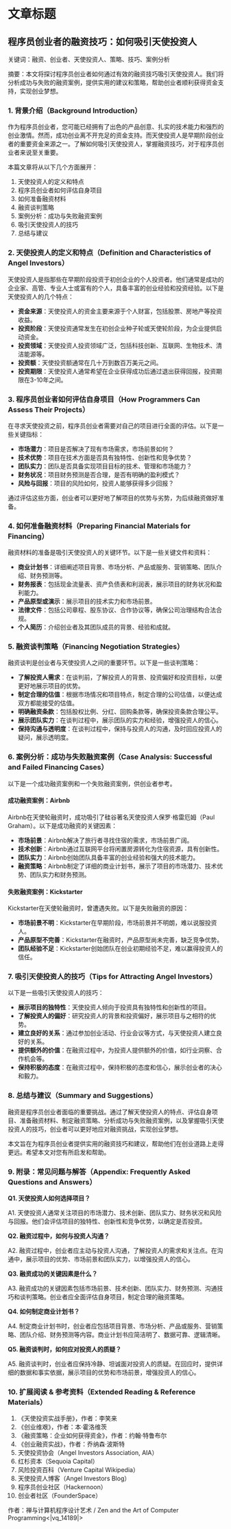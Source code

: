                  

# 文章标题

## 程序员创业者的融资技巧：如何吸引天使投资人

关键词：融资、创业者、天使投资人、策略、技巧、案例分析

摘要：本文将探讨程序员创业者如何通过有效的融资技巧吸引天使投资人。我们将分析成功与失败的融资案例，提供实用的建议和策略，帮助创业者顺利获得资金支持，实现创业梦想。

### 1. 背景介绍（Background Introduction）

作为程序员创业者，您可能已经拥有了出色的产品创意、扎实的技术能力和强烈的创业激情。然而，成功创业离不开充足的资金支持。而天使投资人是早期阶段创业者的重要资金来源之一。了解如何吸引天使投资人，掌握融资技巧，对于程序员创业者来说至关重要。

本篇文章将从以下几个方面展开：

1. 天使投资人的定义和特点
2. 程序员创业者如何评估自身项目
3. 如何准备融资材料
4. 融资谈判策略
5. 案例分析：成功与失败融资案例
6. 吸引天使投资人的技巧
7. 总结与建议

### 2. 天使投资人的定义和特点（Definition and Characteristics of Angel Investors）

天使投资人是指那些在早期阶段投资于初创企业的个人投资者。他们通常是成功的企业家、高管、专业人士或富有的个人，具备丰富的创业经验和投资经验。以下是天使投资人的几个特点：

- **资金来源**：天使投资人的资金主要来源于个人财富，包括股票、房地产等投资收益。
- **投资阶段**：天使投资通常发生在初创企业种子轮或天使轮阶段，为企业提供启动资金。
- **投资领域**：天使投资人投资领域广泛，包括科技创新、互联网、生物技术、清洁能源等。
- **投资额**：天使投资额通常在几十万到数百万美元之间。
- **投资期限**：天使投资人通常希望在企业获得成功后通过退出获得回报，投资期限在3-10年之间。

### 3. 程序员创业者如何评估自身项目（How Programmers Can Assess Their Projects）

在寻求天使投资之前，程序员创业者需要对自己的项目进行全面的评估。以下是一些关键指标：

- **市场潜力**：项目是否解决了现有市场需求，市场前景如何？
- **技术优势**：项目在技术方面是否具有独特性、创新性和竞争优势？
- **团队实力**：团队是否具备实现项目目标的技术、管理和市场能力？
- **财务状况**：项目财务预测是否合理，是否有明确的盈利模式？
- **风险与回报**：项目的风险如何，投资人能够获得多少回报？

通过评估这些方面，创业者可以更好地了解项目的优势与劣势，为后续融资做好准备。

### 4. 如何准备融资材料（Preparing Financial Materials for Financing）

融资材料的准备是吸引天使投资人的关键环节。以下是一些关键文件和资料：

- **商业计划书**：详细阐述项目背景、市场分析、产品或服务、营销策略、团队介绍、财务预测等。
- **财务报表**：包括现金流量表、资产负债表和利润表，展示项目的财务状况和盈利能力。
- **产品原型或演示**：展示项目的技术实力和市场前景。
- **法律文件**：包括公司章程、股东协议、合作协议等，确保公司治理结构合法合规。
- **个人简历**：介绍创业者及其团队成员的背景、经验和成就。

### 5. 融资谈判策略（Financing Negotiation Strategies）

融资谈判是创业者与天使投资人之间的重要环节。以下是一些谈判策略：

- **了解投资人需求**：在谈判前，了解投资人的背景、投资偏好和投资目标，以便更好地展示项目的优势。
- **制定合理的估值**：根据市场情况和项目特点，制定合理的公司估值，以便达成双方都能接受的估值。
- **明确融资条款**：包括股权比例、分红、回购条款等，确保投资条款合理公平。
- **展示团队实力**：在谈判过程中，展示团队的实力和经验，增强投资人的信心。
- **保持沟通与透明度**：在谈判过程中，保持与投资人的沟通，及时回应投资人的疑问，展示透明度。

### 6. 案例分析：成功与失败融资案例（Case Analysis: Successful and Failed Financing Cases）

以下是一个成功融资案例和一个失败融资案例，供创业者参考。

#### 成功融资案例：Airbnb

Airbnb在天使轮融资时，成功吸引了硅谷著名天使投资人保罗·格雷厄姆（Paul Graham）。以下是成功融资的关键因素：

- **市场前景**：Airbnb解决了旅行者寻找住宿的需求，市场前景广阔。
- **技术创新**：Airbnb通过互联网平台将闲置房源转化为住宿资源，具有创新性。
- **团队实力**：Airbnb创始团队具备丰富的创业经验和强大的技术能力。
- **融资策略**：Airbnb制定了详细的商业计划书，展示了项目的市场潜力、技术优势、团队实力和财务预测。

#### 失败融资案例：Kickstarter

Kickstarter在天使轮融资时，曾遭遇失败。以下是失败融资的原因：

- **市场前景不明**：Kickstarter在早期阶段，市场前景并不明朗，难以说服投资人。
- **产品原型不完善**：Kickstarter在融资时，产品原型尚未完善，缺乏竞争优势。
- **团队经验不足**：Kickstarter创始团队在创业初期经验不足，难以赢得投资人的信任。

### 7. 吸引天使投资人的技巧（Tips for Attracting Angel Investors）

以下是一些吸引天使投资人的技巧：

- **展示项目的独特性**：天使投资人倾向于投资具有独特性和创新性的项目。
- **了解投资人的偏好**：研究投资人的背景和投资偏好，展示项目与之相符的优势。
- **建立良好的关系**：通过参加创业活动、行业会议等方式，与天使投资人建立良好的关系。
- **提供额外的价值**：在融资过程中，为投资人提供额外的价值，如行业洞察、合作机会等。
- **保持积极的态度**：在融资过程中，保持积极的态度和信心，展示创业者的决心和毅力。

### 8. 总结与建议（Summary and Suggestions）

融资是程序员创业者面临的重要挑战。通过了解天使投资人的特点、评估自身项目、准备融资材料、制定融资策略、分析成功与失败融资案例，以及掌握吸引天使投资人的技巧，创业者可以更好地应对融资挑战，实现创业梦想。

本文旨在为程序员创业者提供实用的融资技巧和建议，帮助他们在创业道路上走得更远。希望本文对您有所启发和帮助。

### 9. 附录：常见问题与解答（Appendix: Frequently Asked Questions and Answers）

**Q1. 天使投资人如何选择项目？**

A1. 天使投资人通常关注项目的市场潜力、技术创新、团队实力、财务状况和风险与回报。他们会评估项目的独特性、创新性和竞争优势，以确定是否投资。

**Q2. 融资过程中，如何与投资人沟通？**

A2. 融资过程中，创业者应主动与投资人沟通，了解投资人的需求和关注点。在沟通中，展示项目的优势、市场前景和团队实力，以增强投资人的信心。

**Q3. 融资成功的关键因素是什么？**

A3. 融资成功的关键因素包括市场前景、技术创新、团队实力、财务预测、沟通技巧和谈判策略。创业者应全面评估自身项目，制定合理的融资策略。

**Q4. 如何制定商业计划书？**

A4. 制定商业计划书时，创业者应包括项目背景、市场分析、产品或服务、营销策略、团队介绍、财务预测等内容。商业计划书应简洁明了、数据可靠、逻辑清晰。

**Q5. 融资谈判时，如何应对投资人的质疑？**

A5. 融资谈判时，创业者应保持冷静、坦诚面对投资人的质疑。在回应时，提供详细的数据和事实依据，展示项目的优势和市场前景，增强投资人的信心。

### 10. 扩展阅读 & 参考资料（Extended Reading & Reference Materials）

1. 《天使投资实战手册》，作者：李笑来
2. 《创业维艰》，作者：本·霍洛维茨
3. 《融资策略：企业如何获得资金》，作者：约翰·特鲁布尔
4. 《创业融资实战》，作者：乔纳森·波斯特
5. 天使投资协会（Angel Investors Association, AIA）
6. 红杉资本（Sequoia Capital）
7. 风险投资百科（Venture Capital Wikipedia）
8. 天使投资人博客（Angel Investors Blog）
9. 程序员创业社区（Hackernoon）
10. 创业者社区（FounderSpace）

作者：禅与计算机程序设计艺术 / Zen and the Art of Computer Programming<|vq_14189|>

